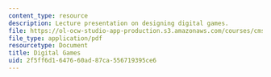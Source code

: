 ```yaml
---
content_type: resource
description: Lecture presentation on designing digital games.
file: https://ol-ocw-studio-app-production.s3.amazonaws.com/courses/cms-608-game-design-spring-2008/2f5ff6d1647660ad87ca556719395ce6_MITCMS_608s08_lec27.pdf
file_type: application/pdf
resourcetype: Document
title: Digital Games
uid: 2f5ff6d1-6476-60ad-87ca-556719395ce6
---
```

